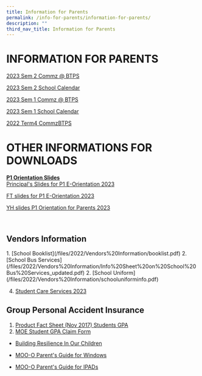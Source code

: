 ```yaml
---
title: Information for Parents
permalink: /info-for-parents/information-for-parents/
description: ""
third_nav_title: Information for Parents
---
```

# INFORMATION FOR PARENTS
[2023 Sem 2 Commz @ BTPS](/files/2023/commz@btps2023(sem%202).pdf)

[2023 Sem 2 School Calendar](/files/2023/2023%20sem%202%20school%20calendar.pdf)

[2023 Sem 1 Commz @ BTPS](/files/2022/Commz@BTPS2023_Sem1.pdf)

[2023 Sem 1 School Calendar](/files/2022/School%20Calendar%202023%20(Sem%201).pdf)

[2022 Term4 CommzBTPS](/files/2022/Term%20Comms/Term%204%20Commz@BTPS%20(Updated).pdf)

# OTHER INFORMATIONS FOR DOWNLOADS

**<u>P1 Orientation Slides</u>** <br>
[Principal's Slides for P1 E-Orientation 2023](/files/2022/Principal's%20Slides%20for%20P1%20E-Orientation%202023.pdf)

[FT slides for P1 E-Orientation 2023](/files/2022/FTs'%20Slides%20for%20P1%20E-Orientation_2023.pdf)

[YH slides P1 Orientation for Parents 2023](/files/2022/YH%20slides%20P1%20Orientation_Parents_2023.pdf)

<br>

<h2>Vendors Information</h2>
1. [School Booklist](/files/2022/Vendors%20Information/booklist.pdf)
2. [School Bus Services](/files/2022/Vendors%20Information/Info%20Sheet%20on%20School%20Bus%20Services_updated.pdf)
2. [School Uniform](/files/2022/Vendors%20Information/schooluniforminfo.pdf)

4. [Student Care Services 2023](/files/2022/Student%20Care%20Services%202023.pdf)


<h2>Group Personal Accident Insurance</h2>

1. [Product Fact Sheet (Nov 2017) Students GPA](/files/2022/Vendors%20Information/Product%20Fact%20Sheet%20(Nov%202017)%20Student%20GPA.pdf)
2. [MOE Student GPA Claim Form](/files/2022/Vendors%20Information/MOE%20Student%20GPA%20claim%20form.pdf)



* [Building Resilience In Our Children](/files/2022/Informations/Building%20Resilience%20in%20Our%20Children.pdf)

* [MOO-O Parent's Guide for Windows](/files/2022/Guides/MOO-O%20Parent's%20Guide%20for%20Windows.pdf)

* [MOO-O Parent's Guide for IPADs](/files/2022/Guides/MOO-O%20Parent's%20Guide%20for%20ipad.pdf)